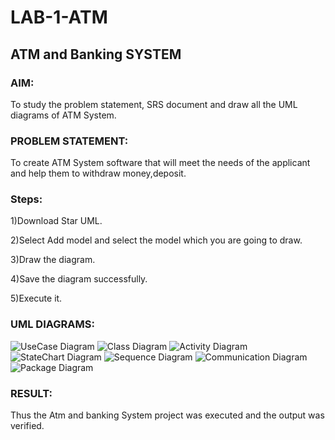 # LAB-1-ATM
## ATM and Banking SYSTEM
### AIM: 
To study the problem statement, SRS document and draw all the UML diagrams of ATM
System.
### PROBLEM STATEMENT:
To create ATM System software that will meet the needs of the applicant and help them
to withdraw money,deposit.
### Steps:
1)Download Star UML.

2)Select Add model and select the model which you are going to draw.

3)Draw the diagram.

4)Save the diagram successfully.

5)Execute it.

### UML DIAGRAMS:
![UseCase Diagram](https://github.com/JudeSamJ/LAB-1-ATM/assets/118989352/8193a952-8f82-4da2-a3dd-530c92b5a0c1)
![Class Diagram](https://github.com/JudeSamJ/LAB-1-ATM/assets/118989352/63886820-c2fa-4ba4-be08-bc8cb02e65a9)
![Activity Diagram](https://github.com/JudeSamJ/LAB-1-ATM/assets/118989352/95a132f7-2412-406f-aa81-429e928df842)
![StateChart Diagram](https://github.com/JudeSamJ/LAB-1-ATM/assets/118989352/52926696-853a-4f04-b2e8-71d47c4752aa)
![Sequence Diagram](https://github.com/JudeSamJ/LAB-1-ATM/assets/118989352/a1323a41-24b3-44b7-a117-150bcab1d540)
![Communication Diagram](https://github.com/JudeSamJ/LAB-1-ATM/assets/118989352/7d3a3a8a-95c6-400c-b7a2-da4f7509883c)
![Package Diagram](https://github.com/JudeSamJ/LAB-1-ATM/assets/118989352/ba55c97e-9ef1-41a8-8689-f90751ebea21)









### RESULT: 
Thus the Atm and banking System project was executed and the output was verified.
